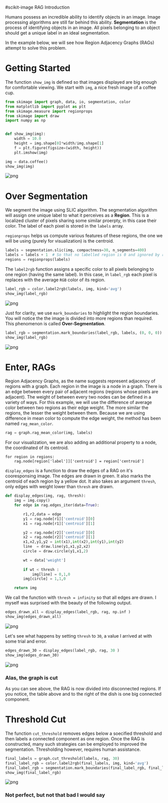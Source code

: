 
#scikit-image RAG Introduction

Humans possess an incredible ability to identify objects in an image. Image
processing algorithms are still far behind this ability. **Segmentation** is the
process of identifying objects in an image. All pixels belonging to an object
should get a unique label in an ideal segmentation.

In the example below, we will see how Region Adjacency Graphs (RAGs) attempt to
solve this problem.


# Getting Started
The function `show_img` is defined so that images displayed are big enough for
comfortable viewing. We start with `img`, a nice fresh image of a coffee cup.

```python
from skimage import graph, data, io, segmentation, color
from matplotlib import pyplot as plt
from skimage.measure import regionprops
from skimage import draw
import numpy as np


def show_img(img):
    width = 10.0
    height = img.shape[0]*width/img.shape[1]
    f = plt.figure(figsize=(width, height))
    plt.imshow(img)

img = data.coffee()
show_img(img)

```
![png](rag_demo_files/rag_demo_2_0.png)


# Over Segmentation
We segment the image using SLIC algorithm. The segmentation algorithm will
assign one unique label to what it perceives as a **Region**. This is a
localized cluster of pixels sharing some similar proerpty, in this case their
color. The label of each pixel is stored in the `labels` array.

`regionprops` helps us compute various features of these regions, the one we
will be using (purely for visualization) is the centroid.

```python
labels = segmentation.slic(img, compactness=30, n_segments=400)
labels = labels + 1  # So that no labelled region is 0 and ignored by regionprops
regions = regionprops(labels)
```

The `label2rgb` function assigns a specific color to all pixels belonging to one
region (having the same label). In this case, in `label_rgb` each pixel is
replaces with the average `RGB` color of its region.

```python
label_rgb = color.label2rgb(labels, img, kind='avg')
show_img(label_rgb)
```


![png](rag_demo_files/rag_demo_6_0.png)


Just for clarity, we use `mark_boundaries` to highlight the region boundaries.
You will notice the the image is divided into more regions than required. This
phenomenon is called **Over-Segmentation**.

```python
label_rgb = segmentation.mark_boundaries(label_rgb, labels, (0, 0, 0))
show_img(label_rgb)
```

![png](rag_demo_files/rag_demo_8_0.png)


# Enter, RAGs

Region Adjacency Graphs, as the name suggests represent adjacency of regions
with a graph. Each region in the image is a node in a graph. There is an edge
between every pair of adjacent regions (regions whose pixels are adjacent). The
weight of between every two nodes can be defined in a variety of ways. For this
example, we will use the difference of average color between two regions as
their edge weight. The more similar the regions, the lesser the weight between
them. Because we are using difference in mean color to compute the edge weight,
the method has been named `rag_mean_color`.

```python
rag = graph.rag_mean_color(img, labels)
```
For our visualization, we are also adding an additional property to a node, the
coordinated of its centroid.


    for region in regions:
        rag.node[region['label']]['centroid'] = region['centroid']

`display_edges` is a function to draw the edges of a RAG on it's cooresponsing
image. The edges are drawn in green. It also marks the centroid of each region
by a yellow dot. It also takes an argument `thresh`, only edges with weight
lower than `thresh` are drawn.

```python
def display_edges(img, rag, thresh):
    img = img.copy()
    for edge in rag.edges_iter(data=True):

        r1,r2,data = edge
        y1 = rag.node[r1]['centroid'][0]
        x1 = rag.node[r1]['centroid'][1]

        y2 = rag.node[r2]['centroid'][0]
        x2 = rag.node[r2]['centroid'][1]
        x1,x2,y1,y2 = int(x1),int(x2),int(y1),int(y2)
        line  = draw.line(y1,x1,y2,x2)
        circle = draw.circle(y1,x1,2)

        wt = data['weight']
        
        if wt < thresh :
            img[line] = 0,1,0
        img[circle] = 1,1,0

    return img
```
We call the function with `thresh = infinity` so that all edges are drawn. I
myself was surprised with the beauty of the following output.

```python
edges_drawn_all = display_edges(label_rgb, rag, np.inf )
show_img(edges_drawn_all)
```

![png](rag_demo_files/rag_demo_16_0.png)


Let's see what happens by setting `thresh` to `30`, a value I arrived at with
some trial and error.

```python
edges_drawn_30 = display_edges(label_rgb, rag, 30 )
show_img(edges_drawn_30)
```


![png](rag_demo_files/rag_demo_18_0.png)


### Alas, the graph is cut

As you can see above, the RAG is now divided into disconnected regions. If you
notice, the table above and to the right of the dish is one big connected
component.

# Threshold Cut

The function `cut_threshold` removes edges below a soecified threshold and then
labels a connected component as one region. Once the RAG is constructed, many
such strategies can be employed to improved the segmentation. Thresholding
however, requires human assistance.

```python
final_labels = graph.cut_threshold(labels, rag, 30)
final_label_rgb = color.label2rgb(final_labels, img, kind='avg')
final_label_rgb = segmentation.mark_boundaries(final_label_rgb, final_labels, (0,0,0))
show_img(final_label_rgb)
```

![png](rag_demo_files/rag_demo_22_0.png)


### Not perfect, but not that bad I would say


    
